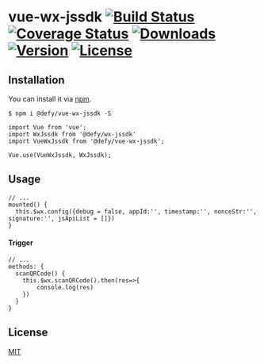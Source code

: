 # vue-wx-jssdk [![Build Status](https://img.shields.io/circleci/project/yangmingshan/@defy/vue-wx-jssdk.svg)](https://circleci.com/gh/yangmingshan/@defy/vue-wx-jssdk) [![Coverage Status](https://img.shields.io/codecov/c/github/yangmingshan/@defy/vue-wx-jssdk.svg)](https://codecov.io/gh/yangmingshan/@defy/vue-wx-jssdk) [![Downloads](https://img.shields.io/npm/dt/@defy/vue-wx-jssdk.svg)](https://www.npmjs.com/package/@defy/vue-wx-jssdk) [![Version](https://img.shields.io/npm/v/@defy/vue-wx-jssdk.svg)](https://www.npmjs.com/package/@defy/vue-wx-jssdk) [![License](https://img.shields.io/npm/l/@defy/vue-wx-jssdk.svg)](https://www.npmjs.com/package/@defy/vue-wx-jssdk)

## Installation
You can install it via [npm](https://npmjs.com).
```
$ npm i @defy/vue-wx-jssdk -S
```
```
import Vue from 'vue';
import WxJssdk from '@defy/wx-jssdk'
import VueWxJssdk from '@defy/vue-wx-jssdk';

Vue.use(VueWxJssdk, WxJssdk);
```

## Usage
```
// ...
mounted() {
  this.$wx.config({debug = false, appId:'', timestamp:'', nonceStr:'', signature:'', jsApiList = []})
}
```
#### Trigger
```
// ...
methods: {
  scanQRCode() {
    this.$wx.scanQRCode().then(res=>{
    	console.log(res)
    })
  }
}
```
## License
[MIT](https://opensource.org/licenses/MIT)
